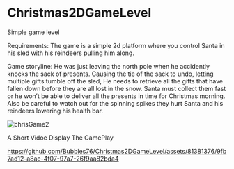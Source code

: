 # Christmas2DGameLevel

Simple game level

Requirements:
The game is a simple 2d platform where you control Santa in his sled with his reindeers pulling him along. 

Game storyline:
He was just leaving the north pole when he accidently knocks the sack of presents. 
Causing the tie of the sack to undo, letting multiple gifts tumble off the sled, He needs to retrieve all the gifts that have fallen down before they are all lost in the snow. 
Santa must collect them fast or he won’t be able to deliver all the presents in time for Christmas morning. 
Also be careful to watch out for the spinning spikes they hurt Santa and his reindeers lowering his health bar.

![chrisGame2](https://github.com/Bubbles76/Christmas2DGameLevel/assets/81381376/681a7f92-b026-4d4e-90c9-63b5d57b31e2)

A Short Vidoe Display The GamePlay 

https://github.com/Bubbles76/Christmas2DGameLevel/assets/81381376/9fb7ad12-a8ae-4f07-97a7-26f9aa82bda4


